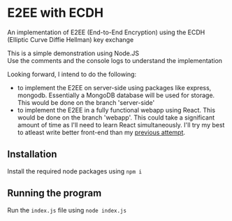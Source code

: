 # E2EE with ECDH
An implementation of E2EE (End-to-End Encryption) using the ECDH (Elliptic Curve Diffie Hellman) key exchange
 
This is a simple demonstration using Node.JS  
Use the comments and the console logs to understand the implementation

Looking forward, I intend to do the following:
- to implement the E2EE on server-side using packages like express, mongodb. Essentially a MongoDB database will be used for storage. This would be done on the branch 'server-side'
- to implement the E2EE in a fully functional webapp using React. This would be done on the branch 'webapp'. This could take a significant amount of time as I'll need to learn React simultaneously. I'll try my best to atleast write better front-end than my [previous attempt](https://github.com/bitorsic/washer-production-backend/tree/frontend-attempt).

## Installation
Install the required node packages using `npm i`

## Running the program
Run the `index.js` file using `node index.js`